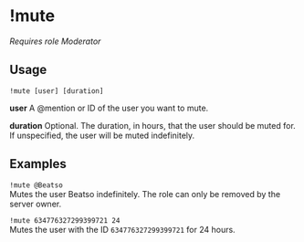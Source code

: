 # !mute
*Requires role Moderator*

## Usage

`!mute [user] [duration]`

**user**
A @mention or ID of the user you want to mute.

**duration**
Optional. The duration, in hours, that the user should be muted for. If unspecified, the user will be muted indefinitely.

## Examples

`!mute @Beatso`  
Mutes the user Beatso indefinitely. The role can only be removed by the server owner.

`!mute 634776327299399721 24`  
Mutes the user with the ID `634776327299399721` for 24 hours.
